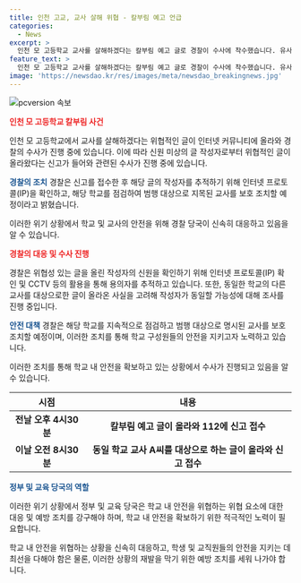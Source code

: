 ```yaml
---
title: 인천 고교, 교사 살해 위협 - 칼부림 예고 언급
categories:
  - News
excerpt: >
  인천 모 고등학교 교사를 살해하겠다는 칼부림 예고 글로 경찰이 수사에 착수했습니다. 유사한 내용의 두 게시글은 같은 IP로 작성된 것으로 파악돼 작성자를 추적 중이며, 해당 교사를 보호조치할 예정입니다. 사건과 관련한 추가 소식을 기다려봐야 합니다. (150자)
feature_text: >
  인천 모 고등학교 교사를 살해하겠다는 칼부림 예고 글로 경찰이 수사에 착수했습니다. 유사한 내용의 두 게시글은 같은 IP로 작성된 것으로 파악돼 작성자를 추적 중이며, 해당 교사를 보호조치할 예정입니다. 사건과 관련한 추가 소식을 기다려봐야 합니다. (150자)
image: 'https://newsdao.kr/res/images/meta/newsdao_breakingnews.jpg'
---
```


<p><img src="https://newsdao.kr/res/images/meta/newsdao_breakingnews.jpg" alt="pcversion 속보" /></p>

<p><b><span style="color: #ee2323;">인천 모 고등학교 칼부림 사건</span></b></p>

<p>인천 모 고등학교에서 교사를 살해하겠다는 위협적인 글이 인터넷 커뮤니티에 올라와 경찰의 수사가 진행 중에 있습니다. 이에 따라 신원 미상의 글 작성자로부터 위협적인 글이 올라왔다는 신고가 들어와 관련된 수사가 진행 중에 있습니다.</p>

<p><b><span style="color: #1a5490;">경찰의 조치</span></b>
경찰은 신고를 접수한 후 해당 글의 작성자를 추적하기 위해 인터넷 프로토콜(IP)을 확인하고, 해당 학교를 점검하여 범행 대상으로 지목된 교사를 보호 조치할 예정이라고 밝혔습니다.</p>

<p>이러한 위기 상황에서 학교 및 교사의 안전을 위해 경찰 당국이 신속히 대응하고 있음을 알 수 있습니다.</p>

<p><b><span style="color: #ee2323;">경찰의 대응 및 수사 진행</span></b></p>

<p>경찰은 위협성 있는 글을 올린 작성자의 신원을 확인하기 위해 인터넷 프로토콜(IP) 확인 및 CCTV 등의 활용을 통해 용의자를 추적하고 있습니다. 또한, 동일한 학교의 다른 교사를 대상으로한 글이 올라온 사실을 고려해 작성자가 동일할 가능성에 대해 조사를 진행 중입니다.</p>

<p><b><span style="color: #1a5490;">안전 대책</span></b>
경찰은 해당 학교를 지속적으로 점검하고 범행 대상으로 명시된 교사를 보호 조치할 예정이며, 이러한 조치를 통해 학교 구성원들의 안전을 지키고자 노력하고 있습니다.</p>

<p>이러한 조치를 통해 학교 내 안전을 확보하고 있는 상황에서 수사가 진행되고 있음을 알 수 있습니다.</p>

<table>
    <thead>
        <tr>
            <th style="text-align: center; height: 17px;"><b>시점</b></th>
            <th style="text-align: center; height: 17px;"><b>내용</b></th>
        </tr>
    </thead>
    <tbody>
        <tr>
            <td style="text-align: center; height: 17px;"><b>전날 오후 4시30분</b></td>
            <td style="text-align: center; height: 17px;"><b>칼부림 예고 글이 올라와 112에 신고 접수</b></td>
        </tr>
        <tr>
            <td style="text-align: center; height: 17px;"><b>이날 오전 8시30분</b></td>
            <td style="text-align: center; height: 17px;"><b>동일 학교 교사 A씨를 대상으로 하는 글이 올라와 신고 접수</b></td>
        </tr>
    </tbody>
</table>

<p><b><span style="color: #1a5490;">정부 및 교육 당국의 역할</span></b></p>

<p>이러한 위기 상황에서 정부 및 교육 당국은 학교 내 안전을 위협하는 위협 요소에 대한 대응 및 예방 조치를 강구해야 하며, 학교 내 안전을 확보하기 위한 적극적인 노력이 필요합니다.</p>

<p>학교 내 안전을 위협하는 상황을 신속히 대응하고, 학생 및 교직원들의 안전을 지키는 데 최선을 다해야 함은 물론, 이러한 상황의 재발을 막기 위한 예방 조치를 세워 나가야 합니다.</p>

